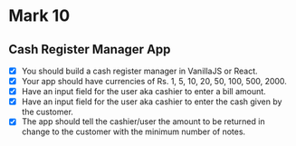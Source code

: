 # Mark 10

## Cash Register Manager App

- [x] You should build a cash register manager in VanillaJS or React.
- [x] Your app should have currencies of Rs. 1, 5, 10, 20, 50, 100, 500, 2000.
- [x] Have an input field for the user aka cashier to enter a bill amount.
- [x] Have an input field for the user aka cashier to enter the cash given by the customer.
- [x] The app should tell the cashier/user the amount to be returned in change to the customer with the minimum number of notes.
